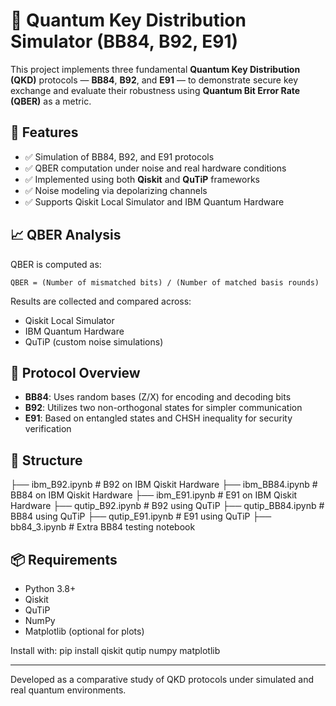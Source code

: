 # 🔐 Quantum Key Distribution Simulator (BB84, B92, E91)

This project implements three fundamental **Quantum Key Distribution (QKD)** protocols — **BB84**, **B92**, and **E91** — to demonstrate secure key exchange and evaluate their robustness using **Quantum Bit Error Rate (QBER)** as a metric.

## 🚀 Features

- ✅ Simulation of BB84, B92, and E91 protocols  
- ✅ QBER computation under noise and real hardware conditions  
- ✅ Implemented using both **Qiskit** and **QuTiP** frameworks  
- ✅ Noise modeling via depolarizing channels  
- ✅ Supports Qiskit Local Simulator and IBM Quantum Hardware

## 📈 QBER Analysis

QBER is computed as:

```
QBER = (Number of mismatched bits) / (Number of matched basis rounds)
```

Results are collected and compared across:
- Qiskit Local Simulator
- IBM Quantum Hardware
- QuTiP (custom noise simulations)

## 🧠 Protocol Overview

- **BB84**: Uses random bases (Z/X) for encoding and decoding bits  
- **B92**: Utilizes two non-orthogonal states for simpler communication  
- **E91**: Based on entangled states and CHSH inequality for security verification

## 📂 Structure


├── ibm_B92.ipynb        # B92 on IBM Qiskit Hardware
├── ibm_BB84.ipynb       # BB84 on IBM Qiskit Hardware
├── ibm_E91.ipynb        # E91 on IBM Qiskit Hardware
├── qutip_B92.ipynb      # B92 using QuTiP
├── qutip_BB84.ipynb     # BB84 using QuTiP
├── qutip_E91.ipynb      # E91 using QuTiP
├── bb84_3.ipynb         # Extra BB84 testing notebook

## 📦 Requirements

- Python 3.8+
- Qiskit
- QuTiP
- NumPy
- Matplotlib (optional for plots)

Install with:
pip install qiskit qutip numpy matplotlib


---

Developed as a comparative study of QKD protocols under simulated and real quantum environments.
